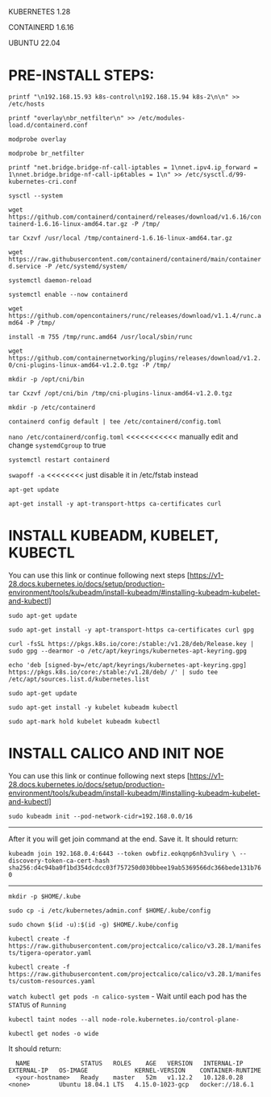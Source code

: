 KUBERNETES 1.28

CONTAINERD 1.6.16

UBUNTU 22.04

# PRE-INSTALL STEPS: 

`printf "\n192.168.15.93 k8s-control\n192.168.15.94 k8s-2\n\n" >> /etc/hosts`

`printf "overlay\nbr_netfilter\n" >> /etc/modules-load.d/containerd.conf`

`modprobe overlay`

`modprobe br_netfilter`

`printf "net.bridge.bridge-nf-call-iptables = 1\nnet.ipv4.ip_forward = 1\nnet.bridge.bridge-nf-call-ip6tables = 1\n" >> /etc/sysctl.d/99-kubernetes-cri.conf`

`sysctl --system`

`wget https://github.com/containerd/containerd/releases/download/v1.6.16/containerd-1.6.16-linux-amd64.tar.gz -P /tmp/`

`tar Cxzvf /usr/local /tmp/containerd-1.6.16-linux-amd64.tar.gz`

`wget https://raw.githubusercontent.com/containerd/containerd/main/containerd.service -P /etc/systemd/system/`

`systemctl daemon-reload`

`systemctl enable --now containerd`

`wget https://github.com/opencontainers/runc/releases/download/v1.1.4/runc.amd64 -P /tmp/`

`install -m 755 /tmp/runc.amd64 /usr/local/sbin/runc`

`wget https://github.com/containernetworking/plugins/releases/download/v1.2.0/cni-plugins-linux-amd64-v1.2.0.tgz -P /tmp/`

`mkdir -p /opt/cni/bin`

`tar Cxzvf /opt/cni/bin /tmp/cni-plugins-linux-amd64-v1.2.0.tgz`

`mkdir -p /etc/containerd`

`containerd config default | tee /etc/containerd/config.toml`

`nano /etc/containerd/config.toml`   <<<<<<<<<<< manually edit and change `systemdCgroup` to true

`systemctl restart containerd`

`swapoff -a`  <<<<<<<< just disable it in /etc/fstab instead

`apt-get update`

`apt-get install -y apt-transport-https ca-certificates curl`


# INSTALL KUBEADM, KUBELET, KUBECTL

You can use this link or continue following next steps [https://v1-28.docs.kubernetes.io/docs/setup/production-environment/tools/kubeadm/install-kubeadm/#installing-kubeadm-kubelet-and-kubectl]

`sudo apt-get update`

`sudo apt-get install -y apt-transport-https ca-certificates curl gpg`

`curl -fsSL https://pkgs.k8s.io/core:/stable:/v1.28/deb/Release.key | sudo gpg --dearmor -o /etc/apt/keyrings/kubernetes-apt-keyring.gpg`

`echo 'deb [signed-by=/etc/apt/keyrings/kubernetes-apt-keyring.gpg] https://pkgs.k8s.io/core:/stable:/v1.28/deb/ /' | sudo tee /etc/apt/sources.list.d/kubernetes.list`

`sudo apt-get update`

`sudo apt-get install -y kubelet kubeadm kubectl`

`sudo apt-mark hold kubelet kubeadm kubectl`


# INSTALL CALICO AND INIT NOE

You can use this link or continue following next steps [https://v1-28.docs.kubernetes.io/docs/setup/production-environment/tools/kubeadm/install-kubeadm/#installing-kubeadm-kubelet-and-kubectl]

`sudo kubeadm init --pod-network-cidr=192.168.0.0/16`

_____________
After it you will get join command at the end. Save it. It should return:

`kubeadm join 192.168.0.4:6443 --token owbfiz.eokqnp6nh3vuliry \
        --discovery-token-ca-cert-hash sha256:d4c94ba0f1bd354dcdcc03f757250d030bbee19ab5369566dc366bede131b760`
_____________

`mkdir -p $HOME/.kube`

`sudo cp -i /etc/kubernetes/admin.conf $HOME/.kube/config`

`sudo chown $(id -u):$(id -g) $HOME/.kube/config`

`kubectl create -f https://raw.githubusercontent.com/projectcalico/calico/v3.28.1/manifests/tigera-operator.yaml`

`kubectl create -f https://raw.githubusercontent.com/projectcalico/calico/v3.28.1/manifests/custom-resources.yaml`

`watch kubectl get pods -n calico-system` - Wait until each pod has the `STATUS` of `Running`

`kubectl taint nodes --all node-role.kubernetes.io/control-plane-`

`kubectl get nodes -o wide`

It should return:

```
  NAME              STATUS   ROLES    AGE   VERSION   INTERNAL-IP   EXTERNAL-IP   OS-IMAGE             KERNEL-VERSION    CONTAINER-RUNTIME
  <your-hostname>   Ready    master   52m   v1.12.2   10.128.0.28   <none>        Ubuntu 18.04.1 LTS   4.15.0-1023-gcp   docker://18.6.1

```


